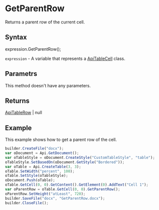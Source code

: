 # GetParentRow

Returns a parent row of the current cell.

## Syntax

expression.GetParentRow();

`expression` - A variable that represents a [ApiTableCell](../ApiTableCell.md) class.

## Parametrs

This method doesn't have any parameters.

## Returns

[ApiTableRow](../../ApiTableRow/ApiTableRow.md) &#124; null

## Example

This example shows how to get a parent row of the cell.

```javascript
builder.CreateFile("docx");
var oDocument = Api.GetDocument();
var oTableStyle = oDocument.CreateStyle("CustomTableStyle", "table");
oTableStyle.SetBasedOn(oDocument.GetStyle("Bordered"));
var oTable = Api.CreateTable(3, 3);
oTable.SetWidth("percent", 100);
oTable.SetStyle(oTableStyle);
oDocument.Push(oTable);
oTable.GetCell(0, 0).GetContent().GetElement(0).AddText("Cell 1");
var oParentRow = oTable.GetCell(0, 0).GetParentRow();
oParentRow.SetHeight("atLeast", 720);
builder.SaveFile("docx", "GetParentRow.docx");
builder.CloseFile();
```